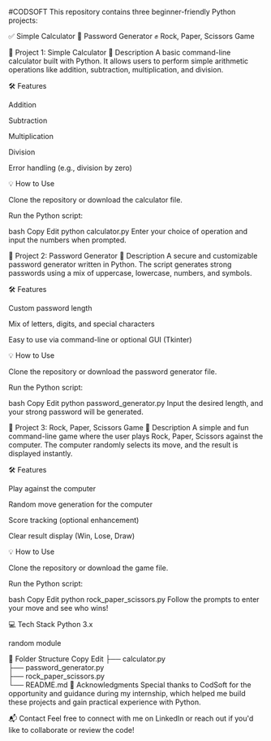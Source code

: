#CODSOFT
This repository contains three beginner-friendly Python projects:

✅ Simple Calculator
🔐 Password Generator
✊ Rock, Paper, Scissors Game

📌 Project 1: Simple Calculator
📖 Description
A basic command-line calculator built with Python. It allows users to perform simple arithmetic operations like addition, subtraction, multiplication, and division.

🛠 Features

Addition

Subtraction

Multiplication

Division

Error handling (e.g., division by zero)

💡 How to Use

Clone the repository or download the calculator file.

Run the Python script:

bash
Copy
Edit
python calculator.py
Enter your choice of operation and input the numbers when prompted.

📌 Project 2: Password Generator
📖 Description
A secure and customizable password generator written in Python. The script generates strong passwords using a mix of uppercase, lowercase, numbers, and symbols.

🛠 Features

Custom password length

Mix of letters, digits, and special characters

Easy to use via command-line or optional GUI (Tkinter)

💡 How to Use

Clone the repository or download the password generator file.

Run the Python script:

bash
Copy
Edit
python password_generator.py
Input the desired length, and your strong password will be generated.

📌 Project 3: Rock, Paper, Scissors Game
📖 Description
A simple and fun command-line game where the user plays Rock, Paper, Scissors against the computer. The computer randomly selects its move, and the result is displayed instantly.

🛠 Features

Play against the computer

Random move generation for the computer

Score tracking (optional enhancement)

Clear result display (Win, Lose, Draw)

💡 How to Use

Clone the repository or download the game file.

Run the Python script:

bash
Copy
Edit
python rock_paper_scissors.py
Follow the prompts to enter your move and see who wins!

💻 Tech Stack
Python 3.x

random module


📂 Folder Structure
Copy
Edit
├── calculator.py  
├── password_generator.py  
├── rock_paper_scissors.py  
└── README.md
🙌 Acknowledgments
Special thanks to CodSoft for the opportunity and guidance during my internship, which helped me build these projects and gain practical experience with Python.

📬 Contact
Feel free to connect with me on LinkedIn or reach out if you'd like to collaborate or review the code!
